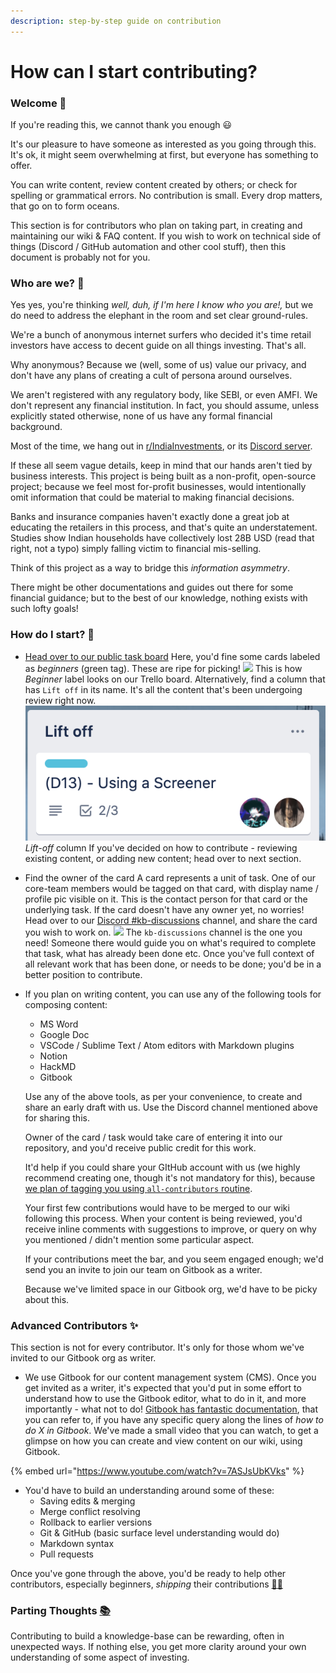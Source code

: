 ```yaml
---
description: step-by-step guide on contribution
---
```


# How can I start contributing?

### Welcome 👋

If you're reading this, we cannot thank you enough 😃

It's our pleasure to have someone as interested as you going through this. It's ok, it might seem overwhelming at first, but everyone has something to offer.

You can write content, review content created by others; or check for spelling or grammatical errors. No contribution is small. Every drop matters, that go on to form oceans.

This section is for contributors who plan on taking part, in creating and maintaining our wiki & FAQ content. If you wish to work on technical side of things \(Discord / GitHub automation and other cool stuff\), then this document is probably not for you.

### Who are we? 🧠

Yes yes, you're thinking _well, duh, if I'm here I know who you are!,_ but we do need to address the elephant in the room and set clear ground-rules.

We're a bunch of anonymous internet surfers who decided it's time retail investors have access to decent guide on all things investing. That's all.

Why anonymous? Because we \(well, some of us\) value our privacy, and don't have any plans of creating a cult of persona around ourselves.

We aren't registered with any regulatory body, like SEBI, or even AMFI. We don't represent any financial institution. In fact, you should assume, unless explicitly stated otherwise, none of us have any formal financial background.

Most of the time, we hang out in [r/IndiaInvestments](https://www.reddit.com/r/IndiaInvestments/), or its [Discord server](https://discord.gg/6FvYcma7Qz).  
  
If these all seem vague details, keep in mind that our hands aren't tied by business interests. This project is being built as a non-profit, open-source project; because we feel most for-profit businesses, would intentionally omit information that could be material to making financial decisions.

Banks and insurance companies haven't exactly done a great job at educating the retailers in this process, and that's quite an understatement. Studies show Indian households have collectively lost 28B USD \(read that right, not a typo\) simply falling victim to financial mis-selling.

Think of this project as a way to bridge this _information asymmetry_.

There might be other documentations and guides out there for some financial guidance; but to the best of our knowledge, nothing exists with such lofty goals!  


### How do I start? 🚀 

* [Head over to our public task board](https://trello.com/b/NPlSa3C7/agile-sprint-board)  Here, you'd fine some cards labeled as _beginners_ \(green tag\). These are ripe for picking!   ![](../.gitbook/assets/screenshot-2021-02-26-at-10.25.07-pm.png)  This is how _Beginner_ label looks on our Trello board.  Alternatively, find a column that has `Lift off` in its name. It's all the content that's been undergoing review right now.   ![](../.gitbook/assets/screenshot-2021-02-28-at-12.16.55-pm.png)  _Lift-off_ column  If you've decided on how to contribute - reviewing existing content, or adding new content; head over to next section. 
* Find the owner of the card  A card represents a unit of task. One of our core-team members would be tagged on that card, with display name / profile pic visible on it.  This is the contact person for that card or the underlying task. If the card doesn't have any owner yet, no worries!  Head over to our [Discord \#kb-discussions](https://discord.gg/6FvYcma7Qz) channel, and share the card you wish to work on.   ![](../.gitbook/assets/screenshot-2021-02-26-at-10.36.50-pm.png) The `kb-discussions` channel is the one you need!  Someone there would guide you on what's required to complete that task, what has already been done etc. Once you've full context of all relevant work that has been done, or needs to be done; you'd be in a better position to contribute. 
* If you plan on writing content, you can use any of the following tools for composing content:  


  * MS Word
  * Google Doc
  * VSCode / Sublime Text / Atom editors with Markdown plugins
  * Notion
  * HackMD
  * Gitbook

  
  Use any of the above tools, as per your convenience, to create and share an early draft with us. Use the Discord channel mentioned above for sharing this.  
  
  Owner of the card / task would take care of entering it into our repository, and you'd receive public credit for this work.  
  
  It'd help if you could share your GItHub account with us \(we highly recommend creating one, though it's not mandatory for this\), because [we plan of tagging you using `all-contributors` routine](https://github.com/all-contributors/all-contributors/blob/master/README.md).  
  
  Your first few contributions would have to be merged to our wiki following this process. When your content is being reviewed, you'd receive inline comments with suggestions to improve, or query on why you mentioned / didn't mention some particular aspect.  
  
  If your contributions meet the bar, and you seem engaged enough; we'd send you an invite to join our team on Gitbook as a writer.  
  
  Because we've limited space in our Gitbook org, we'd have to be picky about this.

### Advanced Contributors ✨

This section is not for every contributor. It's only for those whom we've invited to our Gitbook org as writer.

* We use Gitbook for our content management system \(CMS\).  Once you get invited as a writer, it's expected that you'd put in some effort to understand how to use the Gitbook editor, what to do in it, and more importantly - what not to do!  [Gitbook has fantastic documentation](https://docs.gitbook.com/), that you can refer to, if you have any specific query along the lines of _how to do X in Gitbook_.  We've made a small video that you can watch, to get a glimpse on how you can create and view content on our wiki, using Gitbook.

{% embed url="https://www.youtube.com/watch?v=7ASJsUbKVks" %}

* You'd have to build an understanding around some of these: 
  * Saving edits & merging
  * Merge conflict resolving
  * Rollback to earlier versions
  * Git & GitHub \(basic surface level understanding would do\)
  * Markdown syntax
  * Pull requests

Once you've gone through the above, you'd be ready to help other contributors, especially beginners, _shipping_ their contributions [🎉](https://emojipedia.org/party-popper/)[🥳](https://emojipedia.org/partying-face/)

### Parting Thoughts [📚](https://emojipedia.org/books/)

Contributing to build a knowledge-base can be rewarding, often in unexpected ways. If nothing else, you get more clarity around your own understanding of some aspect of investing.

